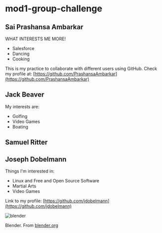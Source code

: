 # mod1-group-challenge
## Sai Prashansa Ambarkar 
WHAT INTERESTS ME MORE!
* Salesforce
* Dancing 
* Cooking

This is my practice to collaborate with different users using GitHub. 
Check my profile at: [https://github.com/PrashansaAmbarkar](https://github.com/PrashansaAmbarkar)

## Jack Beaver 
My interests are:
* Golfing
* Video Games
* Boating

## Samuel Ritter





## Joseph Dobelmann
Things I'm interested in:

* Linux and Free and Open Source Software
* Martial Arts
* Video Games


Link to my profile: [https://github.com/jdobelmann](https://github.com/jdobelmann)

![blender](https://www.blender.org/wp-content/uploads/2019/07/blender_render.jpg)

Blender.  From [blender.org](https://blender.org)


